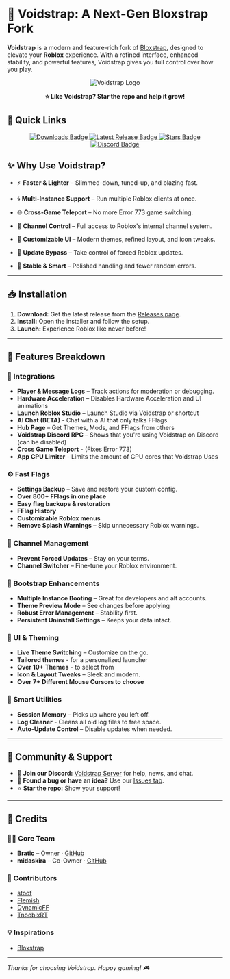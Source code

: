 # 🌌 Voidstrap: A Next-Gen Bloxstrap Fork

**Voidstrap** is a modern and feature-rich fork of [Bloxstrap](https://github.com/bloxstraplabs/bloxstrap), designed to elevate your **Roblox** experience. With a refined interface, enhanced stability, and powerful features, Voidstrap gives you full control over how you play.

<p align="center">
  <img src="https://github.com/voidstrap/Voidstrap/blob/main/Images/Voidstrap.png" alt="Voidstrap Logo">
</p>

<p align="center"><strong>⭐ Like Voidstrap? Star the repo and help it grow!</strong></p>

## 🚀 Quick Links

<p align="center">
  <a href="https://github.com/midaskira/Voidstrap/releases">
    <img src="https://img.shields.io/github/downloads/midaskira/Voidstrap/total?color=981bfe&label=Downloads" alt="Downloads Badge">
  </a>
  <a href="https://github.com/midaskira/Voidstrap/releases/latest">
    <img src="https://img.shields.io/github/v/release/midaskira/Voidstrap?color=7a39fb&label=Latest" alt="Latest Release Badge">
  </a>
  <a href="https://github.com/midaskira/Voidstrap/stargazers">
    <img src="https://img.shields.io/github/stars/midaskira/Voidstrap?color=FFD700&label=Stars" alt="Stars Badge">
  </a>
  <a href="https://discord.gg/plexity">
    <img src="https://img.shields.io/discord/1368499843084845076?logo=discord&logoColor=white&label=Discord&color=4d3dff" alt="Discord Badge">
  </a>
</p>

## ✨ Why Use Voidstrap?

- ⚡ **Faster & Lighter** – Slimmed-down, tuned-up, and blazing fast.
  
- 🌀 **Multi-Instance Support** – Run multiple Roblox clients at once.
  
- 🌐 **Cross-Game Teleport** – No more Error 773 game switching.
  
- 🔧 **Channel Control** – Full access to Roblox's internal channel system.
  
- 🎨 **Customizable UI** – Modern themes, refined layout, and icon tweaks.
  
- 🚫 **Update Bypass** – Take control of forced Roblox updates.
  
- 🧠 **Stable & Smart** – Polished handling and fewer random errors.

---

## 📥 Installation

1. **Download:** Get the latest release from the [Releases page](https://github.com/midaskira/Voidstrap/releases).
2. **Install:** Open the installer and follow the setup.
3. **Launch:** Experience Roblox like never before!

---

## 🧩 Features Breakdown

### 🔄 Integrations
- **Player & Message Logs** – Track actions for moderation or debugging.
- **Hardware Acceleration** – Disables Hardware Acceleration and UI animations
- **Launch Roblox Studio** – Launch Studio via Voidstrap or shortcut
- **AI Chat (BETA)** - Chat with a AI that only talks FFlags.
- **Hub Page** – Get Themes, Mods, and FFlags from others
- **Voidstrap Discord RPC** – Shows that you're using Voidstrap on Discord (can be disabled)
- **Cross Game Teleport** - (Fixes Error 773)
- **App CPU Limiter** - Limits the amount of CPU cores that Voidstrap Uses

### ⚙️ Fast Flags
- **Settings Backup** – Save and restore your custom config.
- **Over 800+ FFlags in one place**
- **Easy flag backups & restoration**
- **FFlag History**
- **Customizable Roblox menus**
- **Remove Splash Warnings** – Skip unnecessary Roblox warnings.

### 📡 Channel Management
- **Prevent Forced Updates** – Stay on your terms.
- **Channel Switcher** – Fine-tune your Roblox environment.

### 🚀 Bootstrap Enhancements
- **Multiple Instance Booting** – Great for developers and alt accounts.
- **Theme Preview Mode** – See changes before applying
- **Robust Error Management** – Stability first.
- **Persistent Uninstall Settings** – Keeps your data intact.

### 🎨 UI & Theming
- **Live Theme Switching** – Customize on the go.
- **Tailored themes** - for a personalized launcher
- **Over 10+ Themes** - to select from
- **Icon & Layout Tweaks** – Sleek and modern.
- **Over 7+ Different Mouse Cursors to choose**

### 🧠 Smart Utilities
- **Session Memory** – Picks up where you left off.
- **Log Cleaner** - Cleans all old log files to free space.
- **Auto-Update Control** – Disable updates when needed.

---

## 🤝 Community & Support

- 💬 **Join our Discord:** [Voidstrap Server](https://discord.gg/plexity) for help, news, and chat.
- 🐞 **Found a bug or have an idea?** Use our [Issues tab](https://github.com/midaskira/Voidstrap/issues).
- ⭐ **Star the repo:** Show your support!

---

## 🙌 Credits

### 👨‍💻 Core Team
- **Bratic** – Owner · [GitHub](https://github.com/nobadboy)
- **midaskira** – Co-Owner · [GitHub](https://github.com/midaskira)

### 🧪 Contributors
- [stoof](https://github.com/stoofis)
- [Flemish](https://github.com/LeventGameing)
- [DynamicFF](https://github.com/DynamicFastFlag)
- [TnoobixRT](https://github.com/TnoobixRT)

### 💡 Inspirations
- [Bloxstrap](https://github.com/bloxstraplabs/bloxstrap)
---

*Thanks for choosing Voidstrap. Happy gaming! 🎮*
